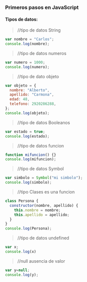 ### Primeros pasos en JavaScript
#### Tipos de datos:
> //tipo de datos String
```javascript
var nombre = "Carlos";
console.log(nombre);
```
> //tipo de datos numeros
```javascript
var numero = 1000;
console.log(numero);
```
> //tipo de dato objeto
```javascript
var objeto = {
  nombre: "Alberto",
  apellido: "Carmona",
  edad: 48,
  telefono: 2920286288,
};
console.log(objeto);
```
> //tipo de datos Booleanos
```javascript
var estado = true;
console.log(estado);
```
> //tipo de datos funcion
```javascript
function mifuncion() {}
console.log(mifuncion);
```
> //tipo de datos Symbol
```javascript
var simbolo = Symbol("mi simbolo");
console.log(simbolo);
```
> //tipo Clases es una funcion
```javascript
class Persona {
  constructor(nombre, apellido) {
    this.nombre = nombre;
    this.apellido = apellido;
  }
}
console.log(Persona);
```
> //tipo de datos undefined
```javascript
var x;
console.log(x)
```
> //null ausencia de valor
```javascript
var y=null;
console.log(y);
```

